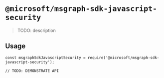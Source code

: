 # `@microsoft/msgraph-sdk-javascript-security`

> TODO: description

## Usage

```
const msgraphSdkJavascriptSecurity = require('@microsoft/msgraph-sdk-javascript-security');

// TODO: DEMONSTRATE API
```
